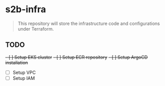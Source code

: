 # s2b-infra

> This repository will store the infrastructure code and configurations under Terraform.

## TODO
~~- [ ] Setup EKS cluster~~
~~- [ ] Setup ECR repository~~
~~- [ ] Setup ArgoCD installation~~
- [ ] Setup VPC
- [ ] Setup IAM
